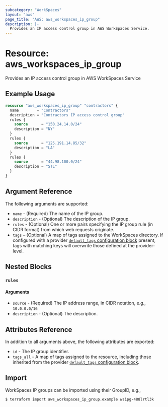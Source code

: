 ```yaml
---
subcategory: "WorkSpaces"
layout: "aws"
page_title: "AWS: aws_workspaces_ip_group"
description: |-
  Provides an IP access control group in AWS WorkSpaces Service.
---
```


# Resource: aws_workspaces_ip_group

Provides an IP access control group in AWS WorkSpaces Service

## Example Usage

```terraform
resource "aws_workspaces_ip_group" "contractors" {
  name        = "Contractors"
  description = "Contractors IP access control group"
  rules {
    source      = "150.24.14.0/24"
    description = "NY"
  }
  rules {
    source      = "125.191.14.85/32"
    description = "LA"
  }
  rules {
    source      = "44.98.100.0/24"
    description = "STL"
  }
}
```

## Argument Reference

The following arguments are supported:

* `name` - (Required) The name of the IP group.
* `description` - (Optional) The description of the IP group.
* `rules` - (Optional) One or more pairs specifying the IP group rule (in CIDR format) from which web requests originate.
* `tags` – (Optional) A map of tags assigned to the WorkSpaces directory. If configured with a provider [`default_tags` configuration block](https://registry.terraform.io/providers/hashicorp/aws/latest/docs#default_tags-configuration-block) present, tags with matching keys will overwrite those defined at the provider-level.

## Nested Blocks

### `rules`

#### Arguments

* `source` - (Required) The IP address range, in CIDR notation, e.g., `10.0.0.0/16`
* `description` - (Optional) The description.

## Attributes Reference

In addition to all arguments above, the following attributes are exported:

* `id` - The IP group identifier.
* `tags_all` - A map of tags assigned to the resource, including those inherited from the provider [`default_tags` configuration block](https://registry.terraform.io/providers/hashicorp/aws/latest/docs#default_tags-configuration-block).

## Import

WorkSpaces IP groups can be imported using their GroupID, e.g.,

```
$ terraform import aws_workspaces_ip_group.example wsipg-488lrtl3k
```
